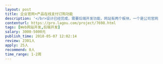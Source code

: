 ```yaml
---                
layout: post       
title: 企业官网+产品在线支付订购功能           
description: '</br>设计已经完成，需要后端开发功能，网站有两个板块，一个是公司官网，就是信息展示，新闻发布，产品发布等。另一块就是用户可以注册登陆，并在线订购支付产品，我们的产品没有分类，一共只有6款产品。当用户购买达到一定的级别可以自动升级高级会员，成为高级会员购买的价格会更低一些。</br>想找个人开发，有良好的契约精神。</br>开发时间充裕。</br>'     
contenturl: https://pro.lagou.com/project/7698.html      
tags: [Web网站开发,后端开发]            
salary: 3000-5000元          
publish_time: 2018-05-07 12:02:14         
review: 2301人                   
apply: 25人                   
recommend: 0人                   
time_range: 1-2周              
---                 
```

